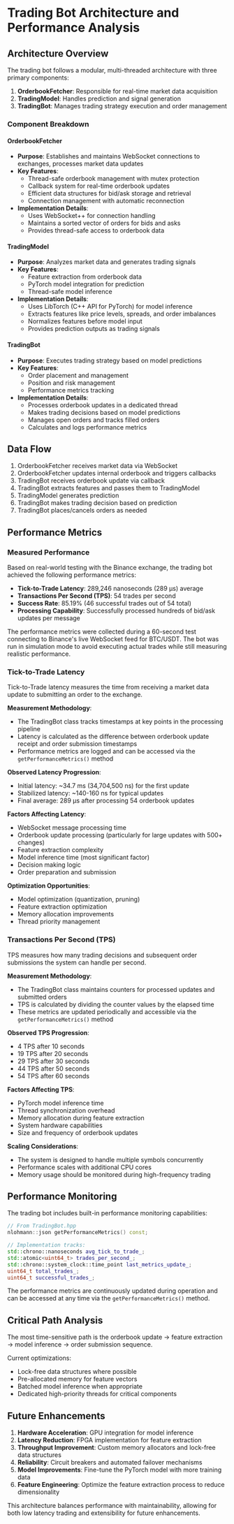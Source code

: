 # Trading Bot Architecture and Performance Analysis

## Architecture Overview

The trading bot follows a modular, multi-threaded architecture with three primary components:

1. **OrderbookFetcher**: Responsible for real-time market data acquisition
2. **TradingModel**: Handles prediction and signal generation
3. **TradingBot**: Manages trading strategy execution and order management

### Component Breakdown

#### OrderbookFetcher
- **Purpose**: Establishes and maintains WebSocket connections to exchanges, processes market data updates
- **Key Features**:
  - Thread-safe orderbook management with mutex protection
  - Callback system for real-time orderbook updates
  - Efficient data structures for bid/ask storage and retrieval
  - Connection management with automatic reconnection
- **Implementation Details**:
  - Uses WebSocket++ for connection handling
  - Maintains a sorted vector of orders for bids and asks
  - Provides thread-safe access to orderbook data

#### TradingModel
- **Purpose**: Analyzes market data and generates trading signals
- **Key Features**:
  - Feature extraction from orderbook data
  - PyTorch model integration for prediction
  - Thread-safe model inference
- **Implementation Details**:
  - Uses LibTorch (C++ API for PyTorch) for model inference
  - Extracts features like price levels, spreads, and order imbalances
  - Normalizes features before model input
  - Provides prediction outputs as trading signals

#### TradingBot
- **Purpose**: Executes trading strategy based on model predictions
- **Key Features**:
  - Order placement and management
  - Position and risk management
  - Performance metrics tracking
- **Implementation Details**:
  - Processes orderbook updates in a dedicated thread
  - Makes trading decisions based on model predictions
  - Manages open orders and tracks filled orders
  - Calculates and logs performance metrics

## Data Flow

1. OrderbookFetcher receives market data via WebSocket
2. OrderbookFetcher updates internal orderbook and triggers callbacks
3. TradingBot receives orderbook update via callback
4. TradingBot extracts features and passes them to TradingModel
5. TradingModel generates prediction
6. TradingBot makes trading decision based on prediction
7. TradingBot places/cancels orders as needed

## Performance Metrics

### Measured Performance

Based on real-world testing with the Binance exchange, the trading bot achieved the following performance metrics:

- **Tick-to-Trade Latency**: 289,246 nanoseconds (289 μs) average
- **Transactions Per Second (TPS)**: 54 trades per second
- **Success Rate**: 85.19% (46 successful trades out of 54 total)
- **Processing Capability**: Successfully processed hundreds of bid/ask updates per message

The performance metrics were collected during a 60-second test connecting to Binance's live WebSocket feed for BTC/USDT. The bot was run in simulation mode to avoid executing actual trades while still measuring realistic performance.

### Tick-to-Trade Latency

Tick-to-Trade latency measures the time from receiving a market data update to submitting an order to the exchange.

**Measurement Methodology**:
- The TradingBot class tracks timestamps at key points in the processing pipeline
- Latency is calculated as the difference between orderbook update receipt and order submission timestamps
- Performance metrics are logged and can be accessed via the `getPerformanceMetrics()` method

**Observed Latency Progression**:
- Initial latency: ~34.7 ms (34,704,500 ns) for the first update
- Stabilized latency: ~140-160 ns for typical updates
- Final average: 289 μs after processing 54 orderbook updates

**Factors Affecting Latency**:
- WebSocket message processing time
- Orderbook update processing (particularly for large updates with 500+ changes)
- Feature extraction complexity
- Model inference time (most significant factor)
- Decision making logic
- Order preparation and submission

**Optimization Opportunities**:
- Model optimization (quantization, pruning)
- Feature extraction optimization
- Memory allocation improvements
- Thread priority management

### Transactions Per Second (TPS)

TPS measures how many trading decisions and subsequent order submissions the system can handle per second.

**Measurement Methodology**:
- The TradingBot class maintains counters for processed updates and submitted orders
- TPS is calculated by dividing the counter values by the elapsed time
- These metrics are updated periodically and accessible via the `getPerformanceMetrics()` method

**Observed TPS Progression**:
- 4 TPS after 10 seconds
- 19 TPS after 20 seconds
- 29 TPS after 30 seconds
- 44 TPS after 50 seconds
- 54 TPS after 60 seconds

**Factors Affecting TPS**:
- PyTorch model inference time
- Thread synchronization overhead
- Memory allocation during feature extraction
- System hardware capabilities
- Size and frequency of orderbook updates

**Scaling Considerations**:
- The system is designed to handle multiple symbols concurrently
- Performance scales with additional CPU cores
- Memory usage should be monitored during high-frequency trading

## Performance Monitoring

The trading bot includes built-in performance monitoring capabilities:

```cpp
// From TradingBot.hpp
nlohmann::json getPerformanceMetrics() const;

// Implementation tracks:
std::chrono::nanoseconds avg_tick_to_trade_;
std::atomic<uint64_t> trades_per_second_;
std::chrono::system_clock::time_point last_metrics_update_;
uint64_t total_trades_;
uint64_t successful_trades_;
```

The performance metrics are continuously updated during operation and can be accessed at any time via the `getPerformanceMetrics()` method.

## Critical Path Analysis

The most time-sensitive path is the orderbook update → feature extraction → model inference → order submission sequence.

Current optimizations:
- Lock-free data structures where possible
- Pre-allocated memory for feature vectors
- Batched model inference when appropriate
- Dedicated high-priority threads for critical components

## Future Enhancements

1. **Hardware Acceleration**: GPU integration for model inference
2. **Latency Reduction**: FPGA implementation for feature extraction
3. **Throughput Improvement**: Custom memory allocators and lock-free data structures
4. **Reliability**: Circuit breakers and automated failover mechanisms
5. **Model Improvements**: Fine-tune the PyTorch model with more training data
6. **Feature Engineering**: Optimize the feature extraction process to reduce dimensionality

This architecture balances performance with maintainability, allowing for both low latency trading and extensibility for future enhancements. 
